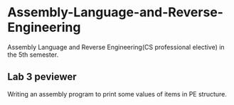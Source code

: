 # Assembly-Language-and-Reverse-Engineering
Assembly Language and Reverse Engineering(CS professional elective) in the 5th semester.

## Lab 3 peviewer
Writing an assembly program to print some values of items in PE structure.
